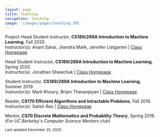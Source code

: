 ```yaml
---
layout: page
title: Teaching
navigation: Teaching
image: '/images/pages/teaching.JPG'
---
```

Project-Head Student Instructor, **CS189/289A Introduction to Machine Learning**, Fall 2020. <br/>
Instructor(s): Anant Sahai, Jitendra Malik, Jennifer Listgarten | [Class Homepage](https://www.eecs189.org)

Head Student Instructor, **CS189/289A Introduction to Machine Learning**, Spring 2020. <br/>
Instructor(s): Jonathan Shewchuk | [Class Homepage](https://people.eecs.berkeley.edu/~jrs/189/)

Student Instructor, **CS189/289A Introduction to Machine Learning**, Summer 2019. <br/>
Instructor(s): Mark Khoury, Brijen Thananjeyan | [Class Homepage](https://www.eecs189.org)

Reader, **CS170 Efficient Algorithms and Intractable Problems**, Fall 2019. <br/>
Instructor(s): Satish Rao | [Class Homepage](https://cs170.org)

Mentor, **CS70 Discrete Mathematics and Probability Theory**, Spring 2018. <br/> (*For UC Berkeley's Computer Science Mentors club*) <br/>

<sub> Last updated December 25, 2020 </sub>
